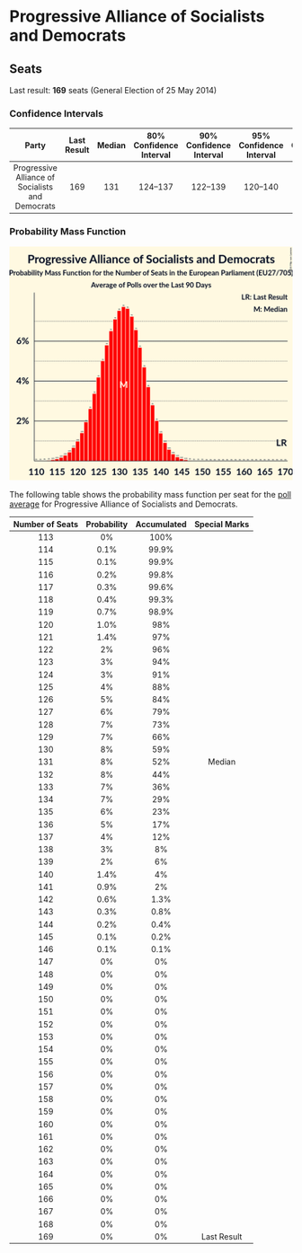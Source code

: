 # Progressive Alliance of Socialists and Democrats

## Seats

Last result: **169** seats (General Election of 25 May 2014)

### Confidence Intervals

| Party | Last Result | Median | 80% Confidence Interval | 90% Confidence Interval | 95% Confidence Interval | 99% Confidence Interval |
|:-----:|:-----------:|:------:|:-----------------------:|:-----------------------:|:-----------------------:|:-----------------------:|
| Progressive Alliance of Socialists and Democrats | 169 | 131 | 124–137 | 122–139 | 120–140 | 117–143 |

### Probability Mass Function

![Graph with seats probability mass function not yet produced](average-seats-pmf-progressiveallianceofsocialistsanddemocrats.png "Seats Probability Mass Function")

The following table shows the probability mass function per seat for the [poll average](average.html) for Progressive Alliance of Socialists and Democrats.

| Number of Seats | Probability | Accumulated | Special Marks |
|:---------------:|:-----------:|:-----------:|:-------------:|
| 113 | 0% | 100% |  |
| 114 | 0.1% | 99.9% |  |
| 115 | 0.1% | 99.9% |  |
| 116 | 0.2% | 99.8% |  |
| 117 | 0.3% | 99.6% |  |
| 118 | 0.4% | 99.3% |  |
| 119 | 0.7% | 98.9% |  |
| 120 | 1.0% | 98% |  |
| 121 | 1.4% | 97% |  |
| 122 | 2% | 96% |  |
| 123 | 3% | 94% |  |
| 124 | 3% | 91% |  |
| 125 | 4% | 88% |  |
| 126 | 5% | 84% |  |
| 127 | 6% | 79% |  |
| 128 | 7% | 73% |  |
| 129 | 7% | 66% |  |
| 130 | 8% | 59% |  |
| 131 | 8% | 52% | Median |
| 132 | 8% | 44% |  |
| 133 | 7% | 36% |  |
| 134 | 7% | 29% |  |
| 135 | 6% | 23% |  |
| 136 | 5% | 17% |  |
| 137 | 4% | 12% |  |
| 138 | 3% | 8% |  |
| 139 | 2% | 6% |  |
| 140 | 1.4% | 4% |  |
| 141 | 0.9% | 2% |  |
| 142 | 0.6% | 1.3% |  |
| 143 | 0.3% | 0.8% |  |
| 144 | 0.2% | 0.4% |  |
| 145 | 0.1% | 0.2% |  |
| 146 | 0.1% | 0.1% |  |
| 147 | 0% | 0% |  |
| 148 | 0% | 0% |  |
| 149 | 0% | 0% |  |
| 150 | 0% | 0% |  |
| 151 | 0% | 0% |  |
| 152 | 0% | 0% |  |
| 153 | 0% | 0% |  |
| 154 | 0% | 0% |  |
| 155 | 0% | 0% |  |
| 156 | 0% | 0% |  |
| 157 | 0% | 0% |  |
| 158 | 0% | 0% |  |
| 159 | 0% | 0% |  |
| 160 | 0% | 0% |  |
| 161 | 0% | 0% |  |
| 162 | 0% | 0% |  |
| 163 | 0% | 0% |  |
| 164 | 0% | 0% |  |
| 165 | 0% | 0% |  |
| 166 | 0% | 0% |  |
| 167 | 0% | 0% |  |
| 168 | 0% | 0% |  |
| 169 | 0% | 0% | Last Result |


